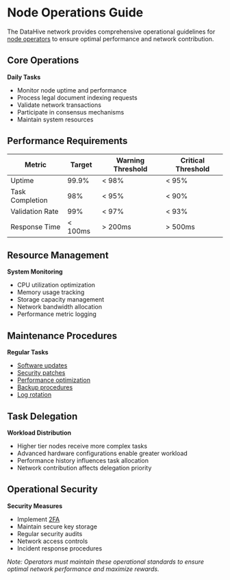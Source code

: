 # Node Operations Guide

The DataHive network provides comprehensive operational guidelines for [node operators](/docs/onboarding/nodes.md) to ensure optimal performance and network contribution.

## Core Operations

**Daily Tasks**
- Monitor node uptime and performance
- Process legal document indexing requests
- Validate network transactions
- Participate in consensus mechanisms
- Maintain system resources

## Performance Requirements

| Metric | Target | Warning Threshold | Critical Threshold |
|--------|---------|-------------------|-------------------|
| Uptime | 99.9% | < 98% | < 95% |
| Task Completion | 98% | < 95% | < 90% |
| Validation Rate | 99% | < 97% | < 93% |
| Response Time | < 100ms | > 200ms | > 500ms |

## Resource Management

**System Monitoring**
- CPU utilization optimization
- Memory usage tracking
- Storage capacity management
- Network bandwidth allocation
- Performance metric logging

## Maintenance Procedures

**Regular Tasks**
- [Software updates](/docs/onboarding/updates.md)
- [Security patches](/docs/onboarding/security/patches.md)
- [Performance optimization](/docs/onboarding/performance/optimization.md)
- [Backup procedures](/docs/onboarding/backup.md)
- [Log rotation](/docs/onboarding/logs.md)

## Task Delegation

**Workload Distribution**
- Higher tier nodes receive more complex tasks
- Advanced hardware configurations enable greater workload
- Performance history influences task allocation
- Network contribution affects delegation priority

## Operational Security

**Security Measures**
- Implement [2FA](/docs/onboarding/security/2fa.md)
- Maintain secure key storage
- Regular security audits
- Network access controls
- Incident response procedures

*Note: Operators must maintain these operational standards to ensure optimal network performance and maximize rewards.*

